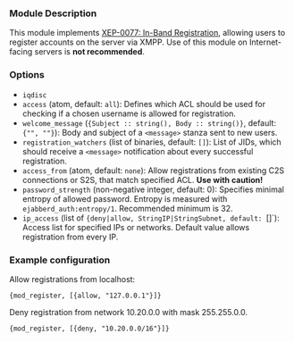 ### Module Description
This module implements [XEP-0077: In-Band Registration](http://xmpp.org/extensions/xep-0077.html), allowing users to register accounts on the server via XMPP. Use of this module on Internet-facing servers is **not recommended**.

### Options

* `iqdisc`
* `access` (atom, default: `all`): Defines which ACL should be used for checking if a chosen username is allowed for registration.
* `welcome_message` (`{Subject :: string(), Body :: string()}`, default: `{"", ""}`): Body and subject of a `<message>` stanza sent to new users.
* `registration_watchers` (list of binaries, default: `[]`): List of JIDs, which should receive a `<message>` notification about every successful registration.
* `access_from` (atom, default: `none`): Allow registrations from existing C2S connections or S2S, that match specified ACL. **Use with caution!**
* `password_strength` (non-negative integer, default: 0): Specifies minimal entropy of allowed password. 
 Entropy is measured with `ejabberd_auth:entropy/1`. Recommended minimum is 32.
* `ip_access` (list of `{deny|allow, StringIP|StringSubnet, default: `[]`): Access list for specified IPs or networks. 
 Default value allows registration from every IP.

### Example configuration

Allow registrations from localhost:
``` 
{mod_register, [{allow, "127.0.0.1"}]} 
```

Deny registration from network 10.20.0.0 with mask 255.255.0.0.
```
{mod_register, [{deny, "10.20.0.0/16"}]}
```
